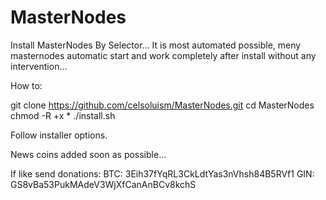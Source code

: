 # MasterNodes

Install MasterNodes By Selector... It is most automated possible, meny masternodes automatic start and work completely after install without any intervention...

How to:

git clone https://github.com/celsoluism/MasterNodes.git
cd MasterNodes
chmod -R +x *
./install.sh

   Follow installer options.

News coins added soon as possible...

If like send donations:
BTC: 3Eih37fYqRL3CkLdtYas3nVhsh84B5RVf1
GIN: GS8vBa53PukMAdeV3WjXfCanAnBCv8kchS
